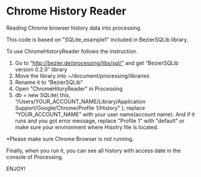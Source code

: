 Chrome History Reader
===================

Reading Chrome browser history data into processing.

This code is based on "SQLite_example1" included in BezierSQLib library.

To use ChromeHistoryReader follows the instruction.

1. Go to “http://bezier.de/processing/libs/sql/” and get “BezierSQLib version 0.2.0″ library
2. Move the library  into ~/document/processing/libraries
3. Rename it to “BezierSQLib”
4. Open "ChromeHitoryReader" in Processing 
5. db = new SQLite( this, “/Users/YOUR_ACCOUNT_NAME/Library/Application Support/Google/Chrome/Profile 1/History” );  replace “YOUR_ACCOUNT_NAME” with your user name(account name).
And if it runs and you got error message, replace "Profile 1" with "default" or make sure your environment where Hisotry file is located. 

*Please make sure Chrome Browser is not running.

Finally, when you run it, you can see all history with access date in the console of Processing.


ENJOY!

